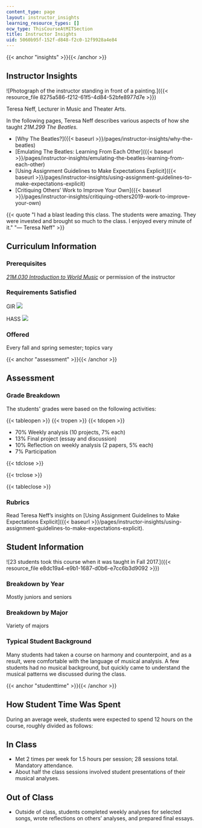 ```yaml
---
content_type: page
layout: instructor_insights
learning_resource_types: []
ocw_type: ThisCourseAtMITSection
title: Instructor Insights
uid: 5060b95f-152f-d848-f2c0-12f9928a4e84
---
```


{{< anchor "insights" >}}{{< /anchor >}}

Instructor Insights
-------------------

![Photograph of the instructor standing in front of a painting.]({{< resource_file 8275a586-f212-61f5-4d84-52bfe8977d7e >}})

Teresa Neff, Lecturer in Music and Theater Arts.

In the following pages, Teresa Neff describes various aspects of how she taught _21M.299 The Beatles._

*   [Why The Beatles?]({{< baseurl >}}/pages/instructor-insights/why-the-beatles)
*   [Emulating The Beatles: Learning From Each Other]({{< baseurl >}}/pages/instructor-insights/emulating-the-beatles-learning-from-each-other)
*   [Using Assignment Guidelines to Make Expectations Explicit]({{< baseurl >}}/pages/instructor-insights/using-assignment-guidelines-to-make-expectations-explicit)
*   [Critiquing Others’ Work to Improve Your Own]({{< baseurl >}}/pages/instructor-insights/critiquing-others2019-work-to-improve-your-own)

{{< quote "I had a blast leading this class. The students were amazing. They were invested and brought so much to the class. I enjoyed every minute of it." "— Teresa Neff" >}}

Curriculum Information
----------------------

### Prerequisites

[_21M.030 Introduction to World Music_](/courses/21m-030-introduction-to-world-music-spring-2013/) or permission of the instructor

### Requirements Satisfied

GIR ![](/images/educator/icon-question-gir.png)

HASS ![](/images/educator/icon-question-hass.png)

### Offered

Every fall and spring semester; topics vary

{{< anchor "assessment" >}}{{< /anchor >}}

Assessment
----------

### Grade Breakdown

The students' grades were based on the following activities:

{{< tableopen >}}
{{< tropen >}}
{{< tdopen >}}
- 70% Weekly analysis (10 projects, 7% each)
- 13% Final project (essay and discussion)
- 10% Reflection on weekly analysis (2 papers, 5% each)
- 7% Participation

{{< tdclose >}}

{{< trclose >}}

{{< tableclose >}}

### Rubrics

Read Teresa Neff’s insights on [Using Assignment Guidelines to Make Expectations Explicit]({{< baseurl >}}/pages/instructor-insights/using-assignment-guidelines-to-make-expectations-explicit).

Student Information
-------------------

![23 students took this course when it was taught in Fall 2017.]({{< resource_file e8dc19a4-e9b1-1687-d0b6-e7cc6b3d9092 >}})

### Breakdown by Year

Mostly juniors and seniors

### Breakdown by Major

Variety of majors 

### Typical Student Background

Many students had taken a course on harmony and counterpoint, and as a result, were comfortable with the language of musical analysis. A few students had no musical background, but quickly came to understand the musical patterns we discussed during the class.

{{< anchor "studenttime" >}}{{< /anchor >}}

How Student Time Was Spent
--------------------------

During an average week, students were expected to spend 12 hours on the course, roughly divided as follows:

In Class
--------

*   Met 2 times per week for 1.5 hours per session; 28 sessions total. Mandatory attendance.
*   About half the class sessions involved student presentations of their musical analyses.

Out of Class
------------

*   Outside of class, students completed weekly analyses for selected songs, wrote reflections on others’ analyses, and prepared final essays.